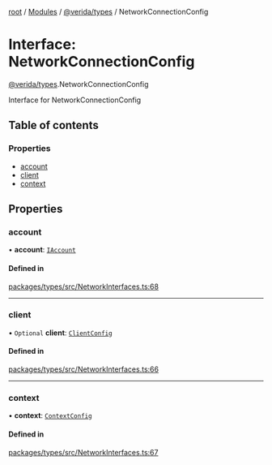 [root](../README.md) / [Modules](../modules.md) / [@verida/types](../modules/verida_types.md) / NetworkConnectionConfig

# Interface: NetworkConnectionConfig

[@verida/types](../modules/verida_types.md).NetworkConnectionConfig

Interface for NetworkConnectionConfig

## Table of contents

### Properties

- [account](verida_types.NetworkConnectionConfig.md#account)
- [client](verida_types.NetworkConnectionConfig.md#client)
- [context](verida_types.NetworkConnectionConfig.md#context)

## Properties

### account

• **account**: [`IAccount`](verida_types.IAccount.md)

#### Defined in

[packages/types/src/NetworkInterfaces.ts:68](https://github.com/verida/verida-js/blob/a690f60/packages/types/src/NetworkInterfaces.ts#L68)

___

### client

• `Optional` **client**: [`ClientConfig`](verida_types.ClientConfig.md)

#### Defined in

[packages/types/src/NetworkInterfaces.ts:66](https://github.com/verida/verida-js/blob/a690f60/packages/types/src/NetworkInterfaces.ts#L66)

___

### context

• **context**: [`ContextConfig`](verida_types.ContextConfig.md)

#### Defined in

[packages/types/src/NetworkInterfaces.ts:67](https://github.com/verida/verida-js/blob/a690f60/packages/types/src/NetworkInterfaces.ts#L67)
